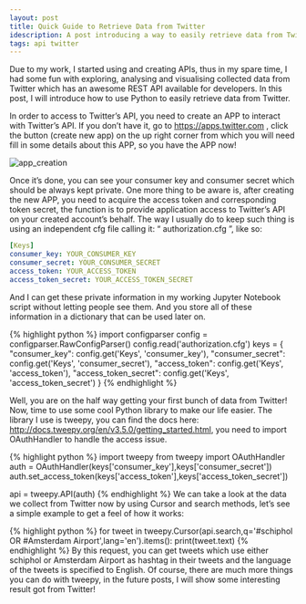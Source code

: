 ```yaml
---
layout: post
title: Quick Guide to Retrieve Data from Twitter
idescription: A post introducing a way to easily retrieve data from Twitter
tags: api twitter 
---
```



Due to my work, I started using and creating APIs, thus in my spare time, I had some fun with exploring, analysing and visualising collected data from Twitter which has an awesome REST API available for developers. In this post, I will introduce how to use Python to easily retrieve data from Twitter.

In order to access to Twitter’s API, you need to create an APP to interact with Twitter’s API. If you don’t have it, go to https://apps.twitter.com , click the button (create new app) on the up right corner from which you will need fill in some details about this APP, so you have the APP now! 

![app_creation](https://github.com/charlesdong1991/charlesdong1991.github.io/tree/master/images/app_creation.png)

Once it’s done, you can see your consumer key and consumer secret which should be always kept private. One more thing to be aware is, after creating the new APP, you need to acquire the access token and corresponding token secret, the function is to provide application access to Twitter’s API on your created account’s behalf. The way I usually do to keep such thing is using an independent cfg file calling it: “ authorization.cfg ”, like so:

```yaml
[Keys]
consumer_key: YOUR_CONSUMER_KEY
consumer_secret: YOUR_CONSUMER_SECRET
access_token: YOUR_ACCESS_TOKEN
access_token_secret: YOUR_ACCESS_TOKEN_SECRET
```

And I can get these private information in my working Jupyter Notebook script without letting people see them. And you store all of these information in a dictionary that can be used later on.

{% highlight python %}
import configparser
config = configparser.RawConfigParser()
config.read('authorization.cfg')
keys = {
      "consumer_key": config.get('Keys', 'consumer_key'),
      "consumer_secret": config.get('Keys', 'consumer_secret'),
      "access_token": config.get('Keys', 'access_token'),
      "access_token_secret": config.get('Keys', 'access_token_secret')
  }
{% endhighlight %}

Well, you are on the half way getting your first bunch of data from Twitter! Now, time to use some cool Python library to make our life easier. The library I use is tweepy, you can find the docs here: http://docs.tweepy.org/en/v3.5.0/getting_started.html, you need to import OAuthHandler to handle the access issue.

{% highlight python %}
import tweepy
from tweepy import OAuthHandler
auth = OAuthHandler(keys['consumer_key'],keys['consumer_secret'])
auth.set_access_token(keys['access_token'],keys['access_token_secret'])

api = tweepy.API(auth)
{% endhighlight %}
We can take a look at the data we collect from Twitter now by using Cursor and search methods, let’s see a simple example to get a feel of how it works:

{% highlight python %}
for tweet in tweepy.Cursor(api.search,q='#schiphol OR #Amsterdam Airport',lang='en').items():
    print(tweet.text)
{% endhighlight %}
By this request, you can get tweets which use either schiphol or Amsterdam Airport as hashtag in their tweets and the language of the tweets is specified to English. Of course, there are much more things you can do with tweepy, in the future posts, I will show some interesting result got from Twitter! 
